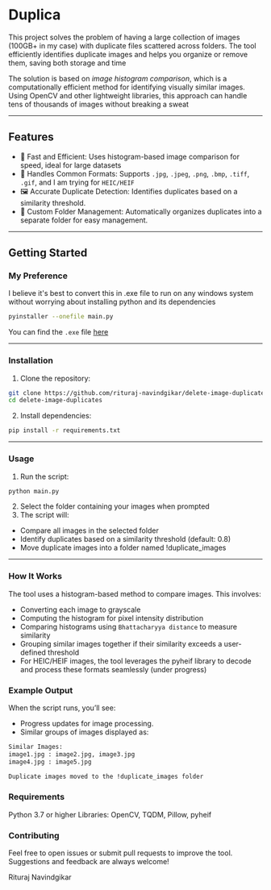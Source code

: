 # Duplica
This project solves the problem of having a large collection of images (100GB+ in my case) with duplicate files scattered across folders. The tool efficiently identifies duplicate images and helps you organize or remove them, saving both storage and time

The solution is based on *image histogram comparison*, which is a computationally efficient method for identifying visually similar images. Using OpenCV and other lightweight libraries, this approach can handle tens of thousands of images without breaking a sweat

---

## Features
- 🚀 Fast and Efficient: Uses histogram-based image comparison for speed, ideal for large datasets
- 📂 Handles Common Formats: Supports `.jpg`, `.jpeg`, `.png`, `.bmp`, `.tiff`, `.gif`, and I am trying for `HEIC/HEIF`
- 🖼 Accurate Duplicate Detection: Identifies duplicates based on a similarity threshold.
- 📁 Custom Folder Management: Automatically organizes duplicates into a separate folder for easy management.

---

## Getting Started
### My Preference 
I believe it's best to convert this in .exe file to run on any windows system without worrying about installing python and its dependencies
```bash
pyinstaller --onefile main.py
```
You can find the `.exe` file [here](https://drive.google.com/drive/folders/1dwrjuz5RSkdbU6Xnj_lR8b1uOE3ky19J?usp=sharing)

---
### Installation
1. Clone the repository:
```bash
git clone https://github.com/rituraj-navindgikar/delete-image-duplicates
cd delete-image-duplicates
```

2. Install dependencies:
```bash
pip install -r requirements.txt
```

--- 

### Usage
1. Run the script:
```bash
python main.py
```
2. Select the folder containing your images when prompted
3. The script will:

- Compare all images in the selected folder
- Identify duplicates based on a similarity threshold (default: 0.8)
- Move duplicate images into a folder named !duplicate_images

--- 

### How It Works
The tool uses a histogram-based method to compare images. This involves:
- Converting each image to grayscale
- Computing the histogram for pixel intensity distribution
- Comparing histograms using `Bhattacharyya distance` to measure similarity
- Grouping similar images together if their similarity exceeds a user-defined threshold
- For HEIC/HEIF images, the tool leverages the pyheif library to decode and process these formats seamlessly (under progress)


### Example Output
When the script runs, you’ll see:
- Progress updates for image processing.
- Similar groups of images displayed as:

```bash
Similar Images:
image1.jpg : image2.jpg, image3.jpg
image4.jpg : image5.jpg

Duplicate images moved to the !duplicate_images folder
```

### Requirements
Python 3.7 or higher
Libraries: OpenCV, TQDM, Pillow, pyheif

### Contributing
Feel free to open issues or submit pull requests to improve the tool. Suggestions and feedback are always welcome!

Rituraj Navindgikar

